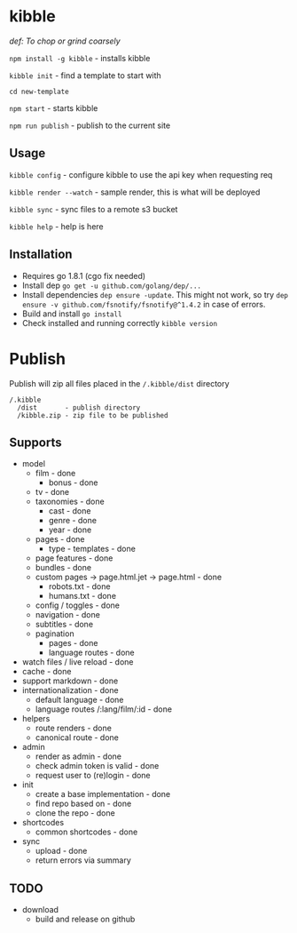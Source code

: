 # kibble
*def: To chop or grind coarsely*


```npm install -g kibble``` - installs kibble

```kibble init``` - find a template to start with

```cd new-template``` 

```npm start``` - starts kibble

```npm run publish``` - publish to the current site


## Usage
```kibble config``` - configure kibble to use the api key when requesting req

```kibble render --watch``` - sample render, this is what will be deployed

```kibble sync``` - sync files to a remote s3 bucket

```kibble help``` - help is here

## Installation
* Requires go 1.8.1 (cgo fix needed)
* Install dep ```go get -u github.com/golang/dep/...```
* Install dependencies ```dep ensure -update```. This might not work, so try ```dep ensure -v github.com/fsnotify/fsnotify@^1.4.2``` in case of errors.
* Build and install ```go install```
* Check installed and running correctly ```kibble version```

# Publish
Publish will zip all files placed in the ```/.kibble/dist``` directory

```
/.kibble
  /dist       - publish directory
  /kibble.zip - zip file to be published
```

## Supports
* model
   * film - done
     * bonus - done
   * tv - done 
   * taxonomies - done
     * cast - done
     * genre - done
     * year - done
   * pages - done
     * type - templates - done
   * page features - done
   * bundles - done
   * custom pages -> page.html.jet -> page.html - done
     * robots.txt - done
     * humans.txt - done
   * config / toggles - done
   * navigation - done
   * subtitles - done
   * pagination
      * pages - done
      * language routes - done
* watch files / live reload - done
* cache - done
* support markdown - done
* internationalization - done
   * default language - done
   * language routes /:lang/film/:id - done
* helpers
   * route renders - done
   * canonical route - done
* admin
  * render as admin - done
  * check admin token is valid - done
  * request user to (re)login - done
* init
  * create a base implementation - done
  * find repo based on - done
  * clone the repo - done
* shortcodes 
  * common shortcodes - done
* sync
  * upload - done
  * return errors via summary

## TODO 
* download
  * build and release on github
